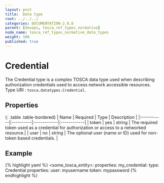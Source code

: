 ```yaml
---
layout: post
title:  Data type
root: ../../../
categories: DOCUMENTATION-2.0.0
parent: [devops, tosca_ref_types_normative]
node_name: tosca_ref_types_normative_data_types
weight: 100
published: true
---
```


# Credential

The Credential type is a complex TOSCA data type used when describing authorization credentials used to access network accessible resources.
Type URI : `tosca.datatypes.Credential`.

## Properties

{: .table .table-bordered}
| Name       | Required  | Type        | Description |
|:-----------|:----------|:------------|:------------|
| token      | yes       | string      | The required token used as a credential for authorization or access to a networked resource.|
| user       | no        | string      | The optional user (name or ID) used for non-token based credentials. |

## Example

{% highlight yaml %}
<some_tosca_entity>:
  properties:
    my_credential:
      type: Credential
        properties:
          user: myusername
          token: mypassword
{% endhighlight %}
